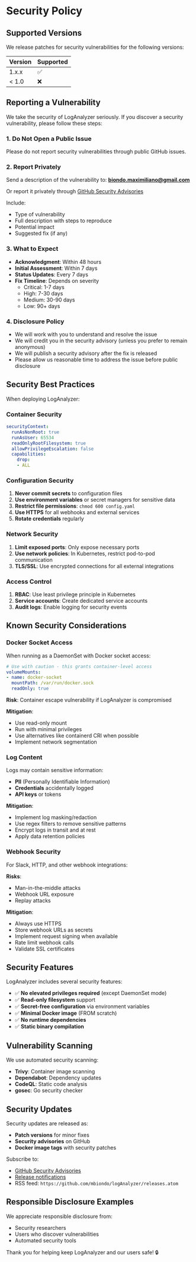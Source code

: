 # Security Policy

## Supported Versions

We release patches for security vulnerabilities for the following versions:

| Version | Supported          |
| ------- | ------------------ |
| 1.x.x   | :white_check_mark: |
| < 1.0   | :x:                |

## Reporting a Vulnerability

We take the security of LogAnalyzer seriously. If you discover a security vulnerability, please follow these steps:

### 1. **Do Not** Open a Public Issue

Please do not report security vulnerabilities through public GitHub issues.

### 2. Report Privately

Send a description of the vulnerability to: **biondo.maximiliano@gmail.com**

Or report it privately through [GitHub Security Advisories](https://github.com/mbiondo/logAnalyzer/security/advisories/new)

Include:
- Type of vulnerability
- Full description with steps to reproduce
- Potential impact
- Suggested fix (if any)

### 3. What to Expect

- **Acknowledgment**: Within 48 hours
- **Initial Assessment**: Within 7 days
- **Status Updates**: Every 7 days
- **Fix Timeline**: Depends on severity
  - Critical: 1-7 days
  - High: 7-30 days
  - Medium: 30-90 days
  - Low: 90+ days

### 4. Disclosure Policy

- We will work with you to understand and resolve the issue
- We will credit you in the security advisory (unless you prefer to remain anonymous)
- We will publish a security advisory after the fix is released
- Please allow us reasonable time to address the issue before public disclosure

## Security Best Practices

When deploying LogAnalyzer:

### Container Security

```yaml
securityContext:
  runAsNonRoot: true
  runAsUser: 65534
  readOnlyRootFilesystem: true
  allowPrivilegeEscalation: false
  capabilities:
    drop:
    - ALL
```

### Configuration Security

1. **Never commit secrets** to configuration files
2. **Use environment variables** or secret managers for sensitive data
3. **Restrict file permissions**: `chmod 600 config.yaml`
4. **Use HTTPS** for all webhooks and external services
5. **Rotate credentials** regularly

### Network Security

1. **Limit exposed ports**: Only expose necessary ports
2. **Use network policies**: In Kubernetes, restrict pod-to-pod communication
3. **TLS/SSL**: Use encrypted connections for all external integrations

### Access Control

1. **RBAC**: Use least privilege principle in Kubernetes
2. **Service accounts**: Create dedicated service accounts
3. **Audit logs**: Enable logging for security events

## Known Security Considerations

### Docker Socket Access

When running as a DaemonSet with Docker socket access:

```yaml
# Use with caution - this grants container-level access
volumeMounts:
- name: docker-socket
  mountPath: /var/run/docker.sock
  readOnly: true
```

**Risk**: Container escape vulnerability if LogAnalyzer is compromised

**Mitigation**:
- Use read-only mount
- Run with minimal privileges
- Use alternatives like containerd CRI when possible
- Implement network segmentation

### Log Content

Logs may contain sensitive information:

- **PII** (Personally Identifiable Information)
- **Credentials** accidentally logged
- **API keys** or tokens

**Mitigation**:
- Implement log masking/redaction
- Use regex filters to remove sensitive patterns
- Encrypt logs in transit and at rest
- Apply data retention policies

### Webhook Security

For Slack, HTTP, and other webhook integrations:

**Risks**:
- Man-in-the-middle attacks
- Webhook URL exposure
- Replay attacks

**Mitigation**:
- Always use HTTPS
- Store webhook URLs as secrets
- Implement request signing when available
- Rate limit webhook calls
- Validate SSL certificates

## Security Features

LogAnalyzer includes several security features:

- ✅ **No elevated privileges required** (except DaemonSet mode)
- ✅ **Read-only filesystem** support
- ✅ **Secret-free configuration** via environment variables
- ✅ **Minimal Docker image** (FROM scratch)
- ✅ **No runtime dependencies**
- ✅ **Static binary compilation**

## Vulnerability Scanning

We use automated security scanning:

- **Trivy**: Container image scanning
- **Dependabot**: Dependency updates
- **CodeQL**: Static code analysis
- **gosec**: Go security checker

## Security Updates

Security updates are released as:
- **Patch versions** for minor fixes
- **Security advisories** on GitHub
- **Docker image tags** with security patches

Subscribe to:
- [GitHub Security Advisories](https://github.com/mbiondo/logAnalyzer/security/advisories)
- [Release notifications](https://github.com/mbiondo/logAnalyzer/releases)
- RSS feed: `https://github.com/mbiondo/logAnalyzer/releases.atom`

## Responsible Disclosure Examples

We appreciate responsible disclosure from:

- Security researchers
- Users who discover vulnerabilities
- Automated security tools

Thank you for helping keep LogAnalyzer and our users safe! 🔒

